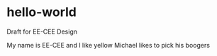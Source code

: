 # hello-world

Draft for EE-CEE Design

My name is EE-CEE and I like yellow
Michael likes to pick his boogers
